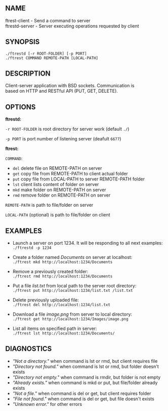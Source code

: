 ## NAME
ftrest-client - Send a command to server  
ftrestd-server - Server executing operations requested by client  

## SYNOPSIS
`./ftrestd [-r ROOT-FOLDER] [-p PORT]`  
`./ftrest COMMAND REMOTE-PATH [LOCAL-PATH]`  

## DESCRIPTION
Client-server application with BSD sockets. Communication is  
based on HTTP and RESTful API (PUT, GET, DELETE).

## OPTIONS
**ftrestd:**

`-r ROOT-FOLDER` is root directory for server work (default `./`)

`-p PORT` is port number of listening server (deafult `6677`)

**ftrest:**

`COMMAND`:
- `del` delete file on REMOTE-PATH on server
- `get` copy file from REMOTE-PATH to client actual folder
- `put` copy file from LOCAL-PATH to server REMOTE-PATH folder
- `lst` client lists content of folder on server
- `mkd` make folder on REMOTE-PATH on server
- `rmd` remove folder on REMOTE-PATH on server

`REMOTE-PATH` is path to file/folder on server

`LOCAL-PATH` (optional) is path to file/folder on client

## EXAMPLES
* Launch a server on port 1234. It will be responding to all next examples:  
`./ftrestd -p 1234`  

* Create a folder named *Documents* on server at localhost:  
`./ftrest mkd http://localhost:1234/Documents`  

* Remove a previously created folder:  
`./ftrest rmd http://localhost:1234/Documents`  

* Put a file *list.txt* from local path to the server root directory:  
`./ftrest put http://localhost:1234/list.txt /list.txt`  

* Delete previously uploaded file:  
`./ftrest del http://localhost:1234/list.txt`  

* Download a file *image.png* from server to local directory:  
`./ftrest get http://localhost:1234/Images/image.png`  

* List all items on specified path in server:  
`./ftrest lst http://localhost:1234/Documents/`  

## DIAGNOSTICS
- *"Not a directory."*  when command is lst or rmd, but client requires file
- *"Directory not found."*  when command is lst or rmd, but folder doesn't exists
- *"Directory not empty."*  when command is rmdir, but folder is not empty
- *"Already exists."*  when command is mkd or put, but file/folder already exists
- *"Not a file."*  when command is del or get, but client requires folder
- *"File not found."*  when command is del or get, but file doesn't exists
- *"Unknown error."*  for other errors
